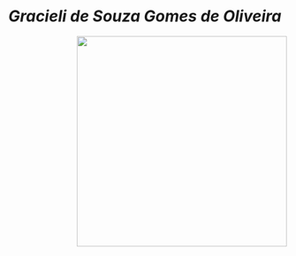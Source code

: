 # **_Gracieli de Souza Gomes de Oliveira_**

<img align="right" height="380" src="https://avatars.githubusercontent.com/u/202771961?v=4">


